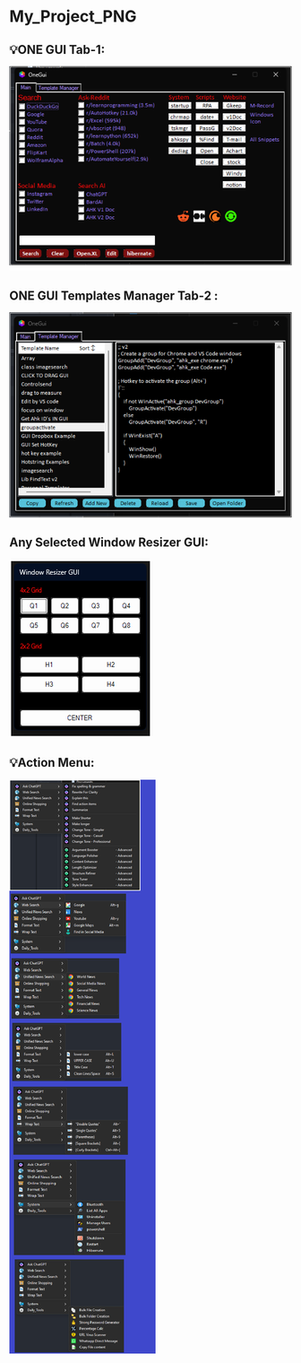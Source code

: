 # My_Project_PNG

## 💡ONE GUI Tab-1:
![Description of the image](My_AHK_Project_Snaps/ONE_GUI.png)

## ONE GUI Templates Manager Tab-2 :
![Description of the image](My_AHK_Project_Snaps/ONE_GUI_Templates_Manager.png)

## Any Selected Window Resizer GUI:
![Description of the image](My_AHK_Project_Snaps/Window_Resizer_GUI.png)

## 💡Action Menu:
![Description of the image](My_AHK_Project_Snaps/Action_Menu.png)
